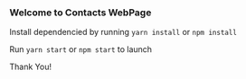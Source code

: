 ### Welcome to Contacts WebPage

Install dependencied by running `yarn install` or `npm install`

Run `yarn start` or `npm start` to launch

Thank You!